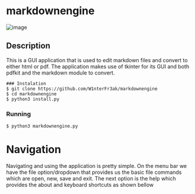 # markdownengine
![image](https://user-images.githubusercontent.com/55146805/148252980-64fc1094-1af4-4126-93ed-3959dedde4c5.png)

## Description
This is a GUI application that is used to edit markdown files and convert to either html or pdf. The application makes use of tkinter for its GUI and both pdfkit and the markdown module to convert.
```
### Instalation
$ git clone https://github.com/W1nterFr3ak/markdownengine
$ cd markdownengine
$ python3 install.py
```
### Running
```
$ python3 markdownengine.py
```

# Navigation
Navigating and using the application is pretty simple. On the menu bar we have the file option/dropdown that provides us the basic file commands which are open, new, save and exit.
The next option is the help which provides the about and keyboard shortcuts as shown bellow
